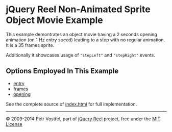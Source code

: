 jQuery Reel Non-Animated Sprite Object Movie Example
====================================================

This example demontrates an object movie having a 2 seconds opening
animation (on 1 Hz entry speed) leading to a stop with no regular
animation. It is a 35 frames sprite.

Additionally it showcases usage of `"stepLeft"` and `"stepRight"` events.


Options Employed In This Example
--------------------------------

- [entry](http://reel360.org/reel#entry)
- [frames](http://reel360.org/reel#frames)
- [opening](http://reel360.org/reel#opening)

See the complete source of [index.html](index.html) for full
implementation.

---
&copy; 2009-2014 Petr Vostřel, part of [jQuery Reel][reel] project, free under the [MIT License][license]



[reel]:http://reel360.org
[license]:https://raw.github.com/pisi/Reel/master/LICENSE.txt
